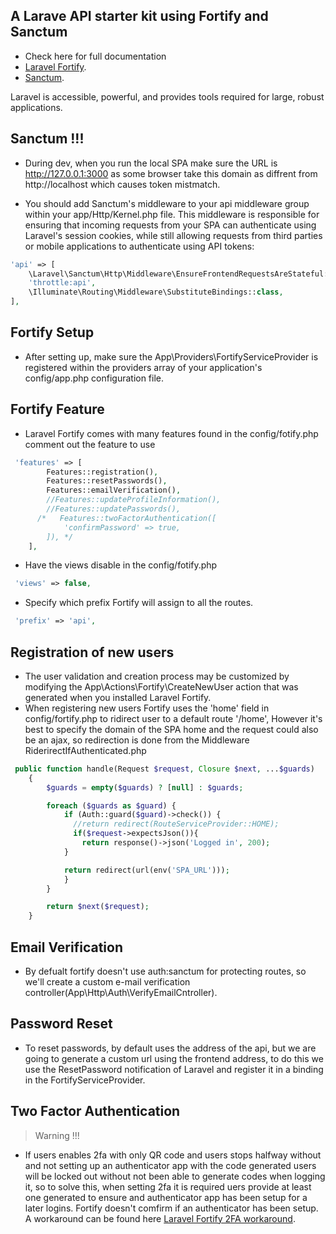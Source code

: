 
## A Larave API starter kit using Fortify and Sanctum
- Check here for full documentation
- [Laravel Fortify](https://laravel.com/8.x/fortify).
- [Sanctum](https://laravel.com/8.x/sanctum).


Laravel is accessible, powerful, and provides tools required for large, robust applications.

## Sanctum !!!

- During dev, when you run the local SPA make sure the URL is http://127.0.0.1:3000 as some browser take this domain as diffrent from http://localhost which causes token mistmatch.

- You should add Sanctum's middleware to your api middleware group within your app/Http/Kernel.php file. This middleware is responsible for ensuring that incoming requests from your SPA can authenticate using Laravel's session cookies, while still allowing requests from third parties or mobile applications to authenticate using API tokens:

```php
'api' => [
    \Laravel\Sanctum\Http\Middleware\EnsureFrontendRequestsAreStateful::class,
    'throttle:api',
    \Illuminate\Routing\Middleware\SubstituteBindings::class,
],
```

## Fortify Setup
- After setting up, make sure the App\Providers\FortifyServiceProvider is registered within the providers array of your application's config/app.php configuration file.

## Fortify Feature 
- Laravel Fortify comes with many features found in the config/fotify.php comment out the feature to use 
```php
 'features' => [
        Features::registration(),
        Features::resetPasswords(),
        Features::emailVerification(),
        //Features::updateProfileInformation(),
        //Features::updatePasswords(),
      /*   Features::twoFactorAuthentication([
            'confirmPassword' => true,
        ]), */
    ],
```
- Have the views disable in the config/fotify.php
```php
 'views' => false,
```
- Specify which prefix Fortify will assign to all the routes.
```php
 'prefix' => 'api',
 ```

## Registration of new users
- The user validation and creation process may be customized by modifying the App\Actions\Fortify\CreateNewUser action that was generated when you installed Laravel Fortify.
- When registering new users Fortify uses the 'home' field in config/fortify.php to ridirect user to a default route '/home', However it's best to specify the domain of the SPA home and the request could also be an ajax, so redirection is done from the Middleware RiderirectIfAuthenticated.php
```php
 public function handle(Request $request, Closure $next, ...$guards)
    {
        $guards = empty($guards) ? [null] : $guards;

        foreach ($guards as $guard) {
            if (Auth::guard($guard)->check()) {
              //return redirect(RouteServiceProvider::HOME);
              if($request->expectsJson()){
                return response()->json('Logged in', 200);
            }

            return redirect(url(env('SPA_URL')));
            }
        }

        return $next($request);
    }
```
## Email Verification
- By defualt fortify doesn't use auth:sanctum for protecting routes, so we'll create a custom e-mail verification controller(App\Http\Auth\VerifyEmailCntroller).

## Password Reset
- To reset passwords, by default uses the address of the api, but we are going to generate a custom url using the frontend address, to do this we use the ResetPassword notification of Laravel and register it in a binding in the FortifyServiceProvider.

## Two Factor Authentication

> Warning !!!
- If users enables 2fa with only QR code and users stops halfway without and not setting up an authenticator app with the code generated users will be locked out without not been able to generate codes when logging it, so to solve this, when setting 2fa it is required uers provide at least one generated to ensure and authenticator app has been setup for a later logins. Fortify doesn't comfirm if an authenticator has been setup. A workaround can be found here  [Laravel Fortify 2FA workaround](https://dev.to/nicolus/laravel-fortify-implement-2fa-in-a-way-that-won-t-let-users-lock-themselves-out-2ejk).


